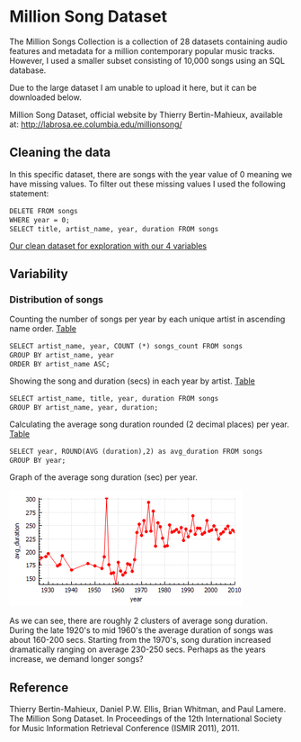 # Million Song Dataset
The Million Songs Collection is a collection of 28 datasets containing audio features and metadata for a million contemporary popular music tracks. However, I used a smaller subset consisting of 10,000 songs using an SQL database.

Due to the large dataset I am unable to upload it here, but it can be downloaded below.

Million Song Dataset, official website by Thierry Bertin-Mahieux,
available at: http://labrosa.ee.columbia.edu/millionsong/

## Cleaning the data
In this specific dataset, there are songs with the year value of 0 meaning we have missing values. To filter out these missing values I used the following statement:

```
DELETE FROM songs
WHERE year = 0;
SELECT title, artist_name, year, duration FROM songs
```
[Our clean dataset for exploration with our 4 variables](https://github.com/AeKana/Portfolio/blob/master/Million-Song-Dataset/cleandata.csv)
## Variability
### Distribution of songs
Counting the number of songs per year by each unique artist in ascending name order. [Table](https://github.com/AeKana/Portfolio/blob/master/Million-Song-Dataset/artist_year.csv)

```
SELECT artist_name, year, COUNT (*) songs_count FROM songs
GROUP BY artist_name, year
ORDER BY artist_name ASC;
```
Showing the song and duration (secs) in each year by artist. [Table](https://github.com/AeKana/Portfolio/blob/master/Million-Song-Dataset/artist_duration.csv)

```
SELECT artist_name, title, year, duration FROM songs
GROUP BY artist_name, year, duration;
```
Calculating the average song duration rounded (2 decimal places) per year. [Table](https://github.com/AeKana/Portfolio/blob/master/Million-Song-Dataset/avg_song.csv)

```
SELECT year, ROUND(AVG (duration),2) as avg_duration FROM songs
GROUP BY year;
```
Graph of the average song duration (sec) per year.

![alt text](https://github.com/AeKana/Portfolio/blob/master/Million-Song-Dataset/average_song.png)

As we can see, there are roughly 2 clusters of average song duration. During the late 1920's to mid 1960's the average duration of songs was about 160-200 secs. Starting from the 1970's, song duration increased dramatically ranging on average 230-250 secs. Perhaps as the years increase, we demand longer songs? 

## Reference
Thierry Bertin-Mahieux, Daniel P.W. Ellis, Brian Whitman, and Paul Lamere. 
The Million Song Dataset. In Proceedings of the 12th International Society
for Music Information Retrieval Conference (ISMIR 2011), 2011.

